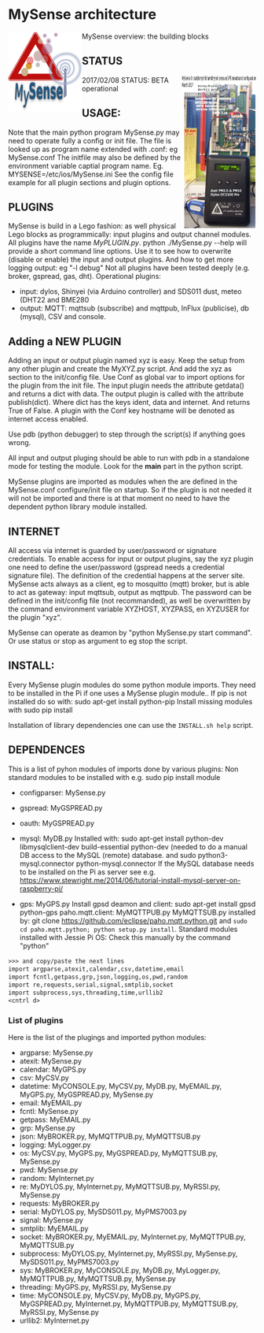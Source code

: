 # MySense architecture
MySense overview:
<img src="images/MySense-logo.png" align=left width=150>
the building blocks

## STATUS
2017/02/08
<img src="images/MySense0.png" align=right width=150>
STATUS: BETA operational

## USAGE:
Note that the main python program MySense.py may need to operate fully a config or init file.
The file is looked up as program name extended with .conf: eg MySense.conf
The initfile may also be defined by the environment variable captial program name. Eg. MYSENSE=/etc/ios/MySense.ini
See the config file example for all plugin sections and plugin options.

## PLUGINS
MySense is build in a Lego fashion: as well physical Lego blocks as programmically: input plugins and output channel modules.
All plugins have the name *MyPLUGIN.py*.
python ./MySense.py --help will provide a short command line options.
Use it to see how to overwrite (disable or enable) the input and output plugins.
And how to get more logging output: eg "-l debug"
Not all plugins have been tested deeply (e.g. broker, gspread, gas, dht).
Operational plugins:
* input: dylos, Shinyei (via Arduino controller) and SDS011 dust, meteo (DHT22 and BME280
* output: MQTT: mqttsub (subscribe) and mqttpub, InFlux (publicise), db (mysql), CSV and console.

## Adding a NEW PLUGIN
Adding an input or output plugin named xyz is easy.
Keep the setup from any other plugin and create the MyXYZ.py script.
And add the xyz as section to the init/config file.
Use Conf as global var to import options for the plugin from the init file.
The input plugin needs the attribute getdata() and returns a dict with data.
The output plugin is called with the attribute publish(dict). Where dict has the keys ident, data and internet.
And returns True of False.
A plugin with the Conf key hostname will be denoted as internet access enabled.

Use pdb (python debugger) to step through the script(s) if anything goes wrong.

All input and output pluging should be able to run with pdb in a standalone mode for testing the module. Look for the __main__ part in the python script.

MySense plugins are imported as modules when the are defined in the MySense.conf configure/init file on startup. So if the plugin is not needed it will not be imported and there is at that moment no need to have the dependent python library module installed.

## INTERNET
All access via internet is guarded by user/password or signature credentials.
To enable access for input or output plugins, say the xyz plugin one need to define the user/password (gspread needs a credential signature file). The definition of the credential happens at the server site. MySense acts always as a client, eg to mosquitto (mqtt) broker, but is able to act as gateway: input mqttsub, output as mqttpub.
The password can be defined in the init/config file (not recommanded), as well be overwritten by the command environment variable XYZHOST, XYZPASS, en XYZUSER for the plugin "xyz".

MySense can operate as deamon by "python MySense.py start command". Or use status or stop as argument to eg stop the script.

## INSTALL:
Every MySense plugin modules do some python module imports.
They need to be installed in the Pi if one uses a MySense plugin module..
If pip is not installed do so with: sudo apt-get install python-pip
Install missing modules with sudo pip install <module name>

Installation of library dependencies one can use the `INSTALL.sh help` script.

## DEPENDENCES
This is a list of pyhon modules of imports done by various plugins:
Non standard modules to be installed with e.g. sudo pip install module
* configparser:	MySense.py
* gspread:	MyGSPREAD.py
* oauth:	MyGSPREAD.py

* mysql:	MyDB.py
Installed with: sudo apt-get install python-dev libmysqlclient-dev build-essential python-dev (needed to do a manual DB access to the MySQL (remote) database.
and sudo python3-mysql.connector python-mysql.connector
If the MySQL database needs to be installed on the Pi as server see e.g. https://www.stewright.me/2014/06/tutorial-install-mysql-server-on-raspberry-pi/

* gps:	MyGPS.py
Install gpsd deamon and client: sudo apt-get install gpsd python-gps
paho.mqtt.client:	MyMQTTPUB.py MyMQTTSUB.py
installed by: git clone https://github.com/eclipse/paho.mqtt.python.git
and `sudo cd paho.mqtt.python; python setup.py install`.
Standard modules installed with Jessie Pi OS:
Check this manually by the command "python"
```
>>> and copy/paste the next lines
import argparse,atexit,calendar,csv,datetime,email
import fcntl,getpass,grp,json,logging,os,pwd,random
import re,requests,serial,signal,smtplib,socket
import subprocess,sys,threading,time,urllib2
<cntrl d>
```

### List of plugins
Here is the list of the plugings and imported python modules:
* argparse:	MySense.py
* atexit:	MySense.py
* calendar:	MyGPS.py
* csv:	MyCSV.py
* datetime:	MyCONSOLE.py, MyCSV.py, MyDB.py, MyEMAIL.py, MyGPS.py, MyGSPREAD.py, MySense.py
* email:	MyEMAIL.py
* fcntl:	MySense.py
* getpass:	MyEMAIL.py
* grp:	MySense.py
* json:	MyBROKER.py, MyMQTTPUB.py, MyMQTTSUB.py
* logging:	MyLogger.py
* os:	MyCSV.py, MyGPS.py, MyGSPREAD.py, MyMQTTSUB.py, MySense.py
* pwd:	MySense.py
* random:	MyInternet.py
* re:	MyDYLOS.py, MyInternet.py, MyMQTTSUB.py, MyRSSI.py, MySense.py
* requests:	MyBROKER.py
* serial:	MyDYLOS.py, MySDS011.py, MyPMS7003.py
* signal:	MySense.py
* smtplib:	MyEMAIL.py
* socket:	MyBROKER.py, MyEMAIL.py, MyInternet.py, MyMQTTPUB.py, MyMQTTSUB.py
* subprocess:	MyDYLOS.py, MyInternet.py, MyRSSI.py, MySense.py, MySDS011.py, MyPMS7003.py
* sys:	MyBROKER.py, MyCONSOLE.py, MyDB.py, MyLogger.py, MyMQTTPUB.py, MyMQTTSUB.py, MySense.py
* threading:	MyGPS.py, MyRSSI.py, MySense.py
* time:	MyCONSOLE.py, MyCSV.py, MyDB.py, MyGPS.py, MyGSPREAD.py, MyInternet.py, MyMQTTPUB.py, MyMQTTSUB.py, MyRSSI.py, MySense.py
* urllib2:	MyInternet.py
